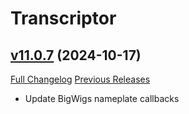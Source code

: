 # Transcriptor

## [v11.0.7](https://github.com/BigWigsMods/Transcriptor/tree/v11.0.7) (2024-10-17)
[Full Changelog](https://github.com/BigWigsMods/Transcriptor/compare/v11.0.6...v11.0.7) [Previous Releases](https://github.com/BigWigsMods/Transcriptor/releases)

- Update BigWigs nameplate callbacks  
